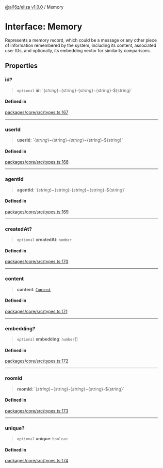 [@ai16z/eliza v1.0.0](../index.md) / Memory

# Interface: Memory

Represents a memory record, which could be a message or any other piece of information remembered by the system, including its content, associated user IDs, and optionally, its embedding vector for similarity comparisons.

## Properties

### id?

> `optional` **id**: \`$\{string\}-$\{string\}-$\{string\}-$\{string\}-$\{string\}\`

#### Defined in

[packages/core/src/types.ts:167](https://github.com/0xVitae/DarkSun/blob/main/packages/core/src/types.ts#L167)

***

### userId

> **userId**: \`$\{string\}-$\{string\}-$\{string\}-$\{string\}-$\{string\}\`

#### Defined in

[packages/core/src/types.ts:168](https://github.com/0xVitae/DarkSun/blob/main/packages/core/src/types.ts#L168)

***

### agentId

> **agentId**: \`$\{string\}-$\{string\}-$\{string\}-$\{string\}-$\{string\}\`

#### Defined in

[packages/core/src/types.ts:169](https://github.com/0xVitae/DarkSun/blob/main/packages/core/src/types.ts#L169)

***

### createdAt?

> `optional` **createdAt**: `number`

#### Defined in

[packages/core/src/types.ts:170](https://github.com/0xVitae/DarkSun/blob/main/packages/core/src/types.ts#L170)

***

### content

> **content**: [`Content`](Content.md)

#### Defined in

[packages/core/src/types.ts:171](https://github.com/0xVitae/DarkSun/blob/main/packages/core/src/types.ts#L171)

***

### embedding?

> `optional` **embedding**: `number`[]

#### Defined in

[packages/core/src/types.ts:172](https://github.com/0xVitae/DarkSun/blob/main/packages/core/src/types.ts#L172)

***

### roomId

> **roomId**: \`$\{string\}-$\{string\}-$\{string\}-$\{string\}-$\{string\}\`

#### Defined in

[packages/core/src/types.ts:173](https://github.com/0xVitae/DarkSun/blob/main/packages/core/src/types.ts#L173)

***

### unique?

> `optional` **unique**: `boolean`

#### Defined in

[packages/core/src/types.ts:174](https://github.com/0xVitae/DarkSun/blob/main/packages/core/src/types.ts#L174)
